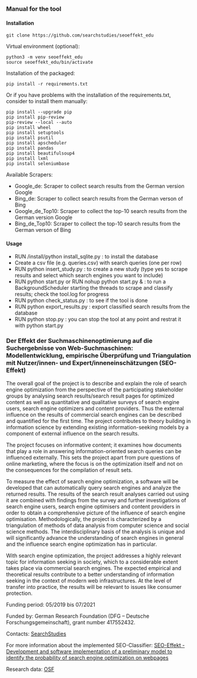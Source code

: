 ### Manual for the tool
#### Installation
```
git clone https://github.com/searchstudies/seoeffekt_edu
```

Virtual environment (optional):
```
python3 -m venv seoeffekt_edu
source seoeffekt_edu/bin/activate
```

Installation of the packaged:
```
pip install -r requirements.txt
```
Or if you have problems with the installation of the requirements.txt, consider to install them manually:
```
pip install --upgrade pip
pip install pip-review
pip-review --local --auto
pip install wheel
pip install setuptools
pip install psutil
pip install apscheduler
pip install pandas
pip install beautifulsoup4
pip install lxml
pip install seleniumbase
```

Available Scrapers:
- Google_de: Scraper to collect search results from the German version Google
- Bing_de: Scraper to collect search results from the German verson of Bing
- Google_de_Top10: Scraper to collect the top-10 search results from the German version Google
- Bing_de_Top10: Scraper to collect the top-10 search results from the German verson of Bing

#### Usage
- RUN /install/python install_sqlite.py : to install the database
- Create a csv file (e.g. queries.csv) with search queries (one per row)
- RUN python insert_study.py : to create a new study (type yes to scrape results and select which search engines you want to include)
- RUN python start.py or RUN nohup python start.py & : to run a BackgroundScheduler starting the threads to scrape and classify results; check the tool.log for progress
- RUN python check_status.py : to see if the tool is done
- RUN python export_results.py : export classified search results from the database
- RUN python stop.py : you can stop the tool at any point and restrat it with python start.py

### Der Effekt der Suchmaschinenoptimierung auf die Suchergebnisse von Web-Suchmaschinen: Modellentwicklung, empirische Überprüfung und Triangulation mit Nutzer/innen- und Expert/inneneinschätzungen (SEO-Effekt)

The overall goal of the project is to describe and explain the role of search engine optimization from the perspective of the participating stakeholder groups by analysing search results/search result pages for optimized content as well as quantitative and qualitative surveys of search engine users, search engine optimizers and content providers. Thus the external influence on the results of commercial search engines can be described and quantified for the first time. The project contributes to theory building in information science by extending existing information-seeking models by a component of external influence on the search results.

The project focuses on informative content; it examines how documents that play a role in answering information-oriented search queries can be influenced externally. This sets the project apart from pure questions of online marketing, where the focus is on the optimization itself and not on the consequences for the compilation of result sets.

To measure the effect of search engine optimization, a software will be developed that can automatically query search engines and analyze the returned results. The results of the search result analyses carried out using it are combined with findings from the survey and further investigations of search engine users, search engine optimisers and content providers in order to obtain a comprehensive picture of the influence of search engine optimisation. Methodologically, the project is characterized by a triangulation of methods of data analysis from computer science and social science methods. The interdisciplinary basis of the analysis is unique and will significantly advance the understanding of search engines in general and the influence search engine optimization has in particular.

With search engine optimization, the project addresses a highly relevant topic for information seeking in society, which to a considerable extent takes place via commercial search engines. The expected empirical and theoretical results contribute to a better understanding of information seeking in the context of modern web infrastructures. At the level of transfer into practice, the results will be relevant to issues like consumer protection.

Funding period: 05/2019 bis 07/2021

Funded by: German Research Foundation (DFG – Deutsche Forschungsgemeinschaft), grant number 417552432.

Contacts: [SearchStudies](https://searchstudies.org)

For more information about the implemented SEO-Classifier: [SEO-Effekt - Development and software implementation of a preliminary model to identify the probability of search engine optimization on webpages](https://osf.io/vzehn/)

Research data: [OSF](https://osf.io/jyv9r/)
